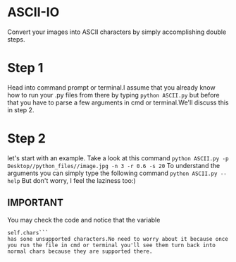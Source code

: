 # ASCII-IO
Convert your images into ASCII characters by simply accomplishing double steps.
# Step 1
Head into command prompt or terminal.I assume that you already know how to
run your .py files from there by typing `python ASCII.py` but before that you have to parse a few arguments in cmd or terminal.We'll discuss this in step 2.
# Step 2
let's start with an example.
Take a look at this command
`python ASCII.py -p Desktop//python_files//image.jpg -n 3 -r 0.6 -s 20`
To understand the arguments you can simply type
the following command
`python ASCII.py --help`
But don't worry, I feel the laziness too:)
## IMPORTANT
You may check the code and notice that the variable 
```Language
self.chars```
has sone unsupported characters.No need to worry about it because once you run the file in cmd or terminal you'll see them turn back into normal chars because they are supported there.
